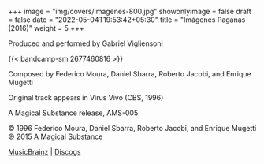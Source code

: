 +++
image = "img/covers/imagenes-800.jpg"
showonlyimage = false
draft = false
date = "2022-05-04T19:53:42+05:30"
title = "Imágenes Paganas (2016)"
weight = 5
+++


<!--more-->

Produced and performed by Gabriel Vigliensoni

{{< bandcamp-sm 2677460816 >}}

Composed by Federico Moura, Daniel Sbarra, Roberto Jacobi, and Enrique Mugetti

Original track appears in Virus Vivo (CBS, 1996)

A Magical Substance release, AMS-005

© 1996 Federico Moura, Daniel Sbarra, Roberto Jacobi, and Enrique Mugetti ℗ 2015 A Magical Substance

[MusicBrainz](https://musicbrainz.org/release-group/73331043-6241-4dc0-8871-1b7708da1596) | [Discogs](https://www.discogs.com/Gabriel-Vigliensoni-Im%C3%A1genes-Paganas/release/7938684)

